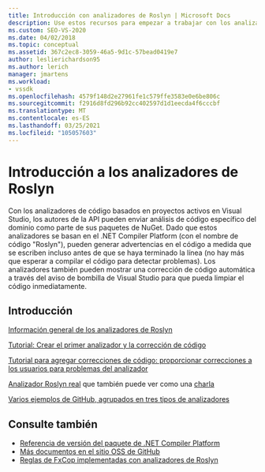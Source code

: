 ```yaml
---
title: Introducción con analizadores de Roslyn | Microsoft Docs
description: Use estos recursos para empezar a trabajar con los analizadores de Roslyn en Visual Studio; incluye un tutorial y varios ejemplos.
ms.custom: SEO-VS-2020
ms.date: 04/02/2018
ms.topic: conceptual
ms.assetid: 367c2ec8-3059-46a5-9d1c-57bead0419e7
author: leslierichardson95
ms.author: lerich
manager: jmartens
ms.workload:
- vssdk
ms.openlocfilehash: 4579f148d2e27961fe1c579ffe3583e0e6be806c
ms.sourcegitcommit: f2916d8fd296b92cc402597d1d1eecda4f6cccbf
ms.translationtype: MT
ms.contentlocale: es-ES
ms.lasthandoff: 03/25/2021
ms.locfileid: "105057603"
---
```

# <a name="get-started-with-roslyn-analyzers"></a>Introducción a los analizadores de Roslyn

Con los analizadores de código basados en proyectos activos en Visual Studio, los autores de la API pueden enviar análisis de código específico del dominio como parte de sus paquetes de NuGet. Dado que estos analizadores se basan en el .NET Compiler Platform (con el nombre de código "Roslyn"), pueden generar advertencias en el código a medida que se escriben incluso antes de que se haya terminado la línea (no hay más que esperar a compilar el código para detectar problemas). Los analizadores también pueden mostrar una corrección de código automática a través del aviso de bombilla de Visual Studio para que pueda limpiar el código inmediatamente.

## <a name="get-started"></a>Introducción

[Información general de los analizadores de Roslyn](../code-quality/roslyn-analyzers-overview.md)

[Tutorial: Crear el primer analizador y la corrección de código](/dotnet/csharp/roslyn-sdk/tutorials/how-to-write-csharp-analyzer-code-fix)

[Tutorial para agregar correcciones de código: proporcionar correcciones a los usuarios para problemas del analizador](/archive/msdn-magazine/2015/february/csharp-adding-a-code-fix-to-your-roslyn-analyzer)

[Analizador Roslyn real](../extensibility/roslyn-analyzers-and-code-aware-library-for-immutablearrays.md) que también puede ver como una [charla](https://channel9.msdn.com/events/Build/2015/3-725)

[Varios ejemplos de GitHub, agrupados en tres tipos de analizadores](https://github.com/dotnet/roslyn/blob/master/docs/analyzers/Analyzer%20Samples.md)

## <a name="see-also"></a>Consulte también

- [Referencia de versión del paquete de .NET Compiler Platform](roslyn-version-support.md)
- [Más documentos en el sitio OSS de GitHub](https://github.com/dotnet/roslyn/tree/master/docs/analyzers)
- [Reglas de FxCop implementadas con analizadores de Roslyn](../code-quality/fxcop-rule-port-status.md)
